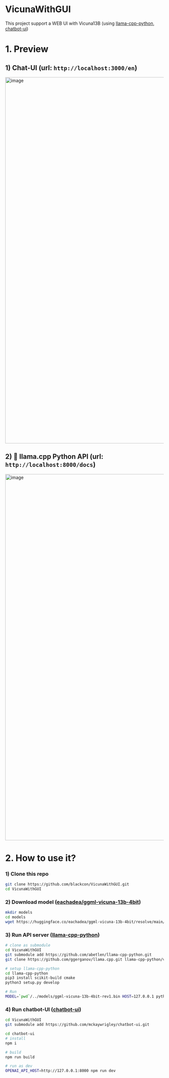 # VicunaWithGUI
This project support a WEB UI with Vicuna13B (using [llama-cpp-python](https://github.com/abetlen/llama-cpp-python), [chatbot-ui](https://github.com/mckaywrigley/chatbot-ui))

# 1. Preview
## 1) Chat-UI (url: `http://localhost:3000/en`)
<img width="1159" alt="image" src="https://user-images.githubusercontent.com/6852711/230879947-3348f405-e529-44b6-88db-49d488467bd4.png">

## 2) 🦙 llama.cpp Python API (url: `http://localhost:8000/docs`)
<img width="1159" alt="image" src="https://user-images.githubusercontent.com/6852711/230880175-cb3710f9-41b5-4df7-9b7c-177d5db136c9.png">

# 2. How to use it?
### 1) Clone this repo
```bash
git clone https://github.com/blackcon/VicunaWithGUI.git
cd VicunaWithGUI
```
### 2) Download model ([eachadea/ggml-vicuna-13b-4bit](https://huggingface.co/eachadea/ggml-vicuna-13b-4bit/tree/main))
```bash
mkdir models
cd models
wget https://huggingface.co/eachadea/ggml-vicuna-13b-4bit/resolve/main/ggml-vicuna-13b-4bit-rev1.bin
```
### 3) Run API server ([llama-cpp-python](https://github.com/abetlen/llama-cpp-python))
```bash
# clone as submodule
cd VicunaWithGUI
git submodule add https://github.com/abetlen/llama-cpp-python.git
git clone https://github.com/ggerganov/llama.cpp.git llama-cpp-python/vendor/llama.cpp

# setup llama-cpp-python
cd llama-cpp-python
pip3 install scikit-build cmake
python3 setup.py develop

# Run
MODEL=`pwd`/../models/ggml-vicuna-13b-4bit-rev1.bin HOST=127.0.0.1 python3 -m llama_cpp.server
```
### 4) Run chatbot-UI ([chatbot-ui](https://github.com/mckaywrigley/chatbot-ui))
```bash
cd VicunaWithGUI
git submodule add https://github.com/mckaywrigley/chatbot-ui.git

cd chatbot-ui
# install
npm i

# build
npm run build

# run as dev
OPENAI_API_HOST=http://127.0.0.1:8000 npm run dev
```
